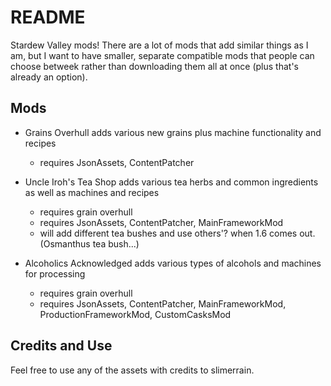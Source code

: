 # README
Stardew Valley mods! There are a lot of mods that add similar things as I am, but I want to have smaller, separate compatible mods that people can choose betweek rather than downloading them all at once (plus that's already an option).

## Mods
- Grains Overhull
adds various new grains plus machine functionality and recipes
    - requires JsonAssets, ContentPatcher

- Uncle Iroh's Tea Shop
adds various tea herbs and common ingredients as well as machines and recipes
    - requires grain overhull
    - requires JsonAssets, ContentPatcher, MainFrameworkMod
    - will add different tea bushes and use others'? when 1.6 comes out. (Osmanthus tea bush...)

- Alcoholics Acknowledged
adds various types of alcohols and machines for processing
    - requires grain overhull
    - requires JsonAssets, ContentPatcher, MainFrameworkMod, ProductionFrameworkMod, CustomCasksMod

## Credits and Use  
Feel free to use any of the assets with credits to slimerrain.